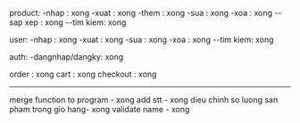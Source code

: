 product:
 -nhap     : xong
 -xuat     : xong
 -them     : xong
 -sua      : xong
 -xoa      : xong
 --sap xep : xong
 --tim kiem: xong

user:
 -nhap     : xong
 -xuat     : xong
 -sua      : xong
 -xoa      : xong
 --tim kiem: xong

auth:
 -dangnhap/dangky: xong

order     : xong
cart      : xong
checkout  : xong

---------
merge function to program                  - xong
add stt                                    - xong
dieu chinh so luong san pham trong gio hang- xong
validate name                              - xong